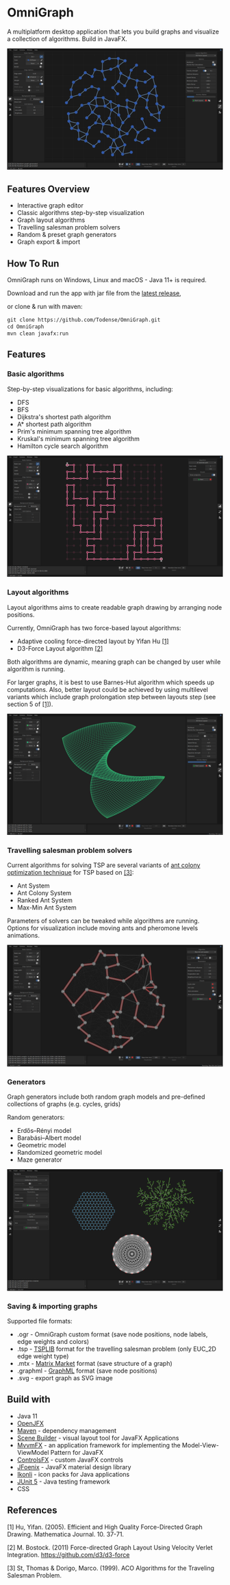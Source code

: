 # OmniGraph
A multiplatform desktop application that lets you build graphs and visualize a collection of algorithms. Build in JavaFX.


![main](src/main/resources/screenshots/main.png)


## Features Overview

* Interactive graph editor
* Classic algorithms step-by-step visualization
* Graph layout algorithms
* Travelling salesman problem solvers
* Random & preset graph generators
* Graph export & import

## How To Run
OmniGraph runs on Windows, Linux and macOS - Java 11+ is required.

Download and run the app with jar file from the [latest release](https://github.com/Todense/OmniGraph/releases/latest),

or clone & run with maven:
```
git clone https://github.com/Todense/OmniGraph.git
cd OmniGraph
mvn clean javafx:run
```


## Features

### Basic algorithms

Step-by-step visualizations for basic algorithms, including:

* DFS
* BFS
* Dijkstra's shortest path algorithm
* A* shortest path algorithm
* Prim's minimum spanning tree algorithm
* Kruskal's minimum spanning tree algorithm
* Hamilton cycle search algorithm

![astar](src/main/resources/screenshots/astar.png)


### Layout algorithms

Layout algorithms aims to create readable graph drawing by arranging node positions.

Currently, OmniGraph has two force-based layout algorithms:

* Adaptive cooling force-directed layout by Yifan Hu [[1]](#1)
* D3-Force Layout algorithm [[2]](#2)

Both algorithms are dynamic, meaning graph can be changed by user while algorithm is running.

For larger graphs, it is best to use Barnes-Hut algorithm which speeds up computations.
Also, better layout could be achieved by using multilevel variants which include graph prolongation step between layouts step
(see section 5 of [[1]](#1)).


![layout](src/main/resources/screenshots/layout.png)

### Travelling salesman problem solvers

Current algorithms for solving TSP are several variants of [ant colony optimization technique](https://en.wikipedia.org/wiki/Ant_colony_optimization_algorithms) for TSP based on [[3]](#3):

* Ant System
* Ant Colony System
* Ranked Ant System
* Max-Min Ant System

Parameters of solvers can be tweaked while algorithms are running. 
Options for visualization include moving ants and pheromone levels animations.

![tsp](src/main/resources/screenshots/tsp.png)

### Generators

Graph generators include both random graph models and pre-defined collections of graphs (e.g. cycles, grids)

Random generators:
* Erdős–Rényi model
* Barabási–Albert model
* Geometric model
* Randomized geometric model
* Maze generator


![generated](src/main/resources/screenshots/generated.png)

### Saving & importing graphs

Supported file formats:
* .ogr - OmniGraph custom format (save node positions, node labels, edge weights and colors)
* .tsp -  [TSPLIB](http://comopt.ifi.uni-heidelberg.de/software/TSPLIB95/) format for the travelling salesman problem (only EUC_2D edge weight type)
* .mtx - [Matrix Market](https://math.nist.gov/MatrixMarket/) format (save structure of a graph)
* .graphml - [GraphML](http://graphml.graphdrawing.org/) format (save node positions)
* .svg - export graph as SVG image


## Build with

* Java 11
* [OpenJFX](https://openjfx.io/)
* [Maven](https://maven.apache.org/) - dependency management
* [Scene Builder](https://gluonhq.com/products/scene-builder/) - visual layout tool for JavaFX Applications
* [MvvmFX](https://github.com/sialcasa/mvvmFX) - an application framework for implementing the Model-View-ViewModel Pattern for JavaFX
* [ControlsFX](https://github.com/controlsfx/controlsfx) - custom JavaFX controls
* [JFoenix](https://github.com/jfoenixadmin/JFoenix) - JavaFX material design library
* [Ikonli](https://github.com/kordamp/ikonli) - icon packs for Java applications
* [JUnit 5](https://junit.org/junit5/) - Java testing framework
* CSS


## References

<a id="1">[1]</a>
Hu, Yifan. (2005). Efficient and High Quality Force-Directed Graph Drawing. Mathematica Journal. 10. 37-71.

<a id="2">[2]</a>
M. Bostock. (2011) Force-directed Graph Layout Using Velocity Verlet Integration. https://github.com/d3/d3-force

<a id="3">[3]</a>
St, Thomas & Dorigo, Marco. (1999). ACO Algorithms for the Traveling Salesman Problem.










